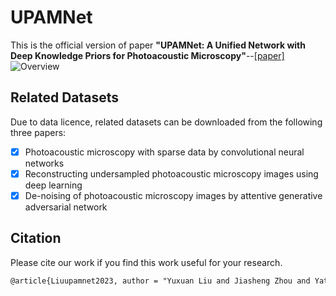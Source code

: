 # UPAMNet
This is the official version of paper **"UPAMNet: A Unified Network with Deep Knowledge Priors for Photoacoustic Microscopy"**--[[paper]](https://www.techrxiv.org/articles/preprint/UPAMNet_A_Unified_Network_with_Deep_Knowledge_Priors_for_Photoacoustic_Microscopy/23616693)
![Overview](https://github.com/Lrnyux/UPAMNet/assets/86871168/f6f1ee3f-195a-4409-9c70-4264af2abf53)


## Related Datasets
Due to data licence, related datasets can be downloaded from the following three papers:
- [x] Photoacoustic microscopy with sparse data by convolutional neural networks
- [x] Reconstructing undersampled photoacoustic microscopy images using deep learning
- [x] De-noising of photoacoustic microscopy images by attentive generative adversarial network

## Citation
Please cite our work if you find this work useful for your research.
```latex
@article{Liuupamnet2023, author = "Yuxuan Liu and Jiasheng Zhou and Yating Luo and Jinkai Li and Sung-Liang Chen and Yao Guo and Guang-Zhong Yang", title = "{UPAMNet: A Unified Network with Deep Knowledge Priors for Photoacoustic Microscopy}", year = "2023", month = "7", url = "https://www.techrxiv.org/articles/preprint/UPAMNet_A_Unified_Network_with_Deep_Knowledge_Priors_for_Photoacoustic_Microscopy/23616693", doi = "10.36227/techrxiv.23616693.v1" } 
  
```
